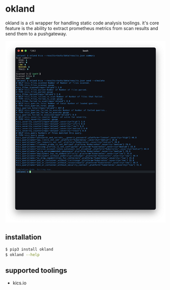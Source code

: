 # okland

okland is a cli wrapper for handling static code analysis toolings. it's core feature is the ability to extract prometheus metrics from scan results and send them to a pushgateway.

![Okland with KICS](docs/okland.png)

## installation
```bash
$ pip3 install okland
$ okland --help
```

## supported toolings

- kics.io